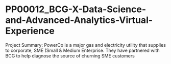 # PP00012_BCG-X-Data-Science-and-Advanced-Analytics-Virtual-Experience
Project Summary: PowerCo is a major gas and electricity utility that supplies to corporate, SME (Small &amp; Medium Enterprise. They have partnered with BCG to help diagnose the source of churning SME customers
